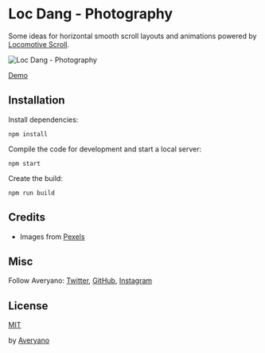 # Loc Dang - Photography

Some ideas for horizontal smooth scroll layouts and animations powered by [Locomotive Scroll](https://locomotivemtl.github.io/locomotive-scroll/).

![Loc Dang - Photography](https://loc-dang-photography.netlify.app/preview-img.fcec176e.jpg)

[Demo](https://loc-dang-photography.netlify.app/)

## Installation

Install dependencies:

```
npm install
```

Compile the code for development and start a local server:

```
npm start
```

Create the build:

```
npm run build
```

## Credits

- Images from [Pexels](https://www.pexels.com/@timegrocery/)

## Misc

Follow Averyano: [Twitter](http://www.twitter.com/loudpose), [GitHub](https://github.com/chrisaveryano), [Instagram](https://www.instagram.com/loudpose/)

## License

[MIT](LICENSE)

by [Averyano](https://www.averyano.com/)
